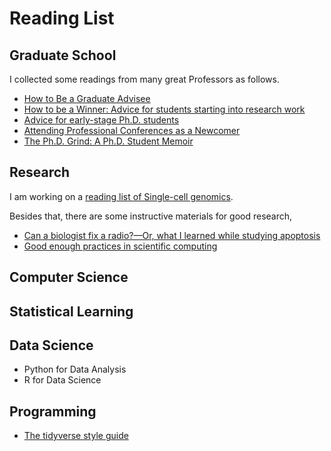 # Reading List

## Graduate School

I collected some readings from many great Professors as follows.

- [How to Be a Graduate Advisee](https://www.cell.com/neuron/pdf/S0896-6273(13)01191-4.pdf)
- [How to be a Winner: Advice for students starting into research work](https://www.seas.upenn.edu/~andre/general/student_research_advice.html)
- [Advice for early-stage Ph.D. students](https://pg.ucsd.edu/early-stage-PhD-advice.htm)
- [Attending Professional Conferences as a Newcomer](https://pg.ucsd.edu/attending-conferences.htm)
- [The Ph.D. Grind: A Ph.D. Student Memoir](https://www.goodreads.com/en/book/show/15731248-the-ph-d-grind)

## Research

I am working on a [reading list of Single-cell genomics](https://github.com/kuang-da/scGenomic-Reading-List).

Besides that, there are some instructive materials for good research,

- [Can a biologist fix a radio?—Or, what I learned while studying apoptosis](https://doi.org/10.1016/S1535-6108(02)00133-2)
- [Good enough practices in scientific computing](https://doi.org/10.1371/journal.pcbi.1005510)

## Computer Science

## Statistical Learning

## Data Science

- Python for Data Analysis
- R for Data Science

## Programming

- [The tidyverse style guide](https://style.tidyverse.org/)